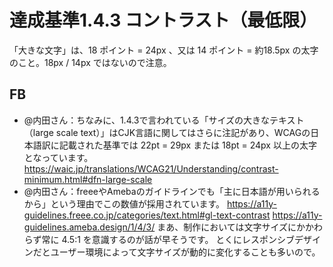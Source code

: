 # 達成基準1.4.3 コントラスト（最低限）

「大きな文字」は、18 ポイント = 24px 、又は 14 ポイント = 約18.5px の太字のこと。18px / 14px ではないので注意。

## FB
- @内田さん：ちなみに、1.4.3で言われている「サイズの大きなテキスト（large scale text）」はCJK言語に関してはさらに注記があり、WCAGの日本語訳に記載された基準では
22pt = 29px または 18pt = 24px 以上の太字
となっています。
https://waic.jp/translations/WCAG21/Understanding/contrast-minimum.html#dfn-large-scale
- @内田さん：freeeやAmebaのガイドラインでも「主に日本語が用いられるから」という理由でこの数値が採用されています。
https://a11y-guidelines.freee.co.jp/categories/text.html#gl-text-contrast
https://a11y-guidelines.ameba.design/1/4/3/
まあ、制作においては文字サイズにかかわらず常に 4.5:1 を意識するのが話が早そうです。
とくにレスポンシブデザインだとユーザー環境によって文字サイズが動的に変化することも多いので。
